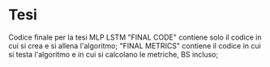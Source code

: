 # Tesi
Codice finale per la tesi MLP LSTM
"FINAL CODE" contiene solo il codice in cui si crea e si allena l'algoritmo;
"FINAL METRICS" contiene il codice in cui si testa l'algoritmo e in cui si calcolano le metriche, BS incluso;
